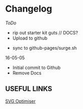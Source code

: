 # Changelog

*ToDo*
+ rip out starter kit guts // DOCS?
+ Upload to github
- sync to github-pages/surge.sh

16-05-05
- Initial commit to Github
- Remove Docs



## USEFUL LINKS
[SVG Optimiser][0]

[0]: http://petercollingridge.appspot.com/svg-optimiser

